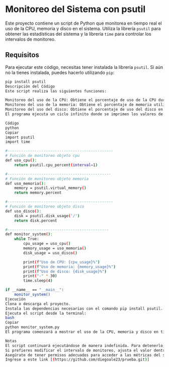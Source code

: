 # Monitoreo del Sistema con psutil

Este proyecto contiene un script de Python que monitorea en tiempo real el uso de la CPU, memoria y disco en el sistema. Utiliza la librería `psutil` para obtener las estadísticas del sistema y la librería `time` para controlar los intervalos de monitoreo.

## Requisitos

Para ejecutar este código, necesitas tener instalada la librería `psutil`. Si aún no la tienes instalada, puedes hacerlo utilizando `pip`:

```bash
pip install psutil
Descripción del Código
Este script realiza las siguientes funciones:

Monitoreo del uso de la CPU: Obtiene el porcentaje de uso de la CPU durante 1 segundo.
Monitoreo del uso de la memoria: Obtiene el porcentaje de memoria utilizada en el sistema.
Monitoreo del uso del disco: Obtiene el porcentaje de uso del disco en la partición raíz (/).
El programa ejecuta un ciclo infinito donde se imprimen los valores de uso de CPU, memoria y disco, actualizados cada 4 segundos.

Código
python
Copiar
import psutil
import time

#-----------------------------------------------
# Función de monitoreo objeto cpu
def uso_cpu():
    return psutil.cpu_percent(interval=1)

#----------------------------------------------
# Función de monitoreo objeto memoria
def uso_memoria():
    memory = psutil.virtual_memory()
    return memory.percent

#-----------------------------------------------
# Función de monitoreo objeto disco
def uso_disco():
    disk = psutil.disk_usage('/')
    return disk.percent

#---------------------------------------------
def monitor_system():
    while True:
        cpu_usage = uso_cpu()
        memory_usage = uso_memoria()
        disk_usage = uso_disco()

        print(f"Uso de CPU: {cpu_usage}%")
        print(f"Uso de memoria: {memory_usage}%")
        print(f"Uso de disco: {disk_usage}%")
        print("-" * 30)
        time.sleep(4)

if __name__ == "__main__":
    monitor_system()
Ejecución
Clona o descarga el proyecto.
Instala las dependencias necesarias con el comando pip install psutil.
Ejecuta el script desde la terminal:
bash
Copiar
python monitor_system.py
El programa comenzará a mostrar el uso de la CPU, memoria y disco en tiempo real cada 4 segundos.

Notas
El script continuará ejecutándose de manera indefinida. Para detenerlo, puedes interrumpirlo con Ctrl + C.
Si prefieres modificar el intervalo de monitoreo, ajusta el valor dentro de time.sleep(4) en el script.
Asegúrate de tener permisos adecuados para acceder a las métricas del sistema.
Ingrese a este link [(https://github.com/diegoale23/prueba.git)]
